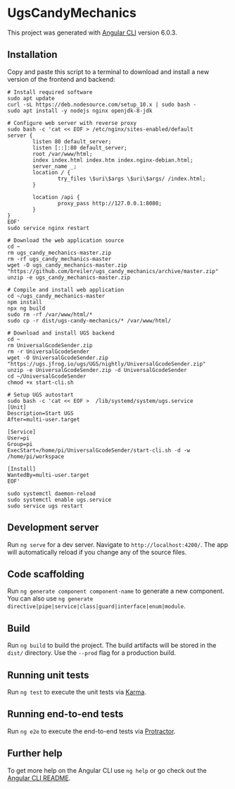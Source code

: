 # UgsCandyMechanics

This project was generated with [Angular CLI](https://github.com/angular/angular-cli) version 6.0.3.

## Installation
Copy and paste this script to a terminal to download and install a new version of the frontend and backend:
```
# Install required software
sudo apt update
curl -sL https://deb.nodesource.com/setup_10.x | sudo bash -
sudo apt install -y nodejs nginx openjdk-8-jdk

# Configure web server with reverse proxy
sudo bash -c 'cat << EOF > /etc/nginx/sites-enabled/default
server {
        listen 80 default_server;
        listen [::]:80 default_server;
        root /var/www/html;
        index index.html index.htm index.nginx-debian.html;
        server_name _;
        location / {
                try_files \$uri\$args \$uri\$args/ /index.html;
        }

        location /api {
                proxy_pass http://127.0.0.1:8080;
        }
}
EOF'
sudo service nginx restart

# Download the web application source
cd ~
rm ugs_candy_mechanics-master.zip
rm -rf ugs_candy_mechanics-master
wget -O ugs_candy_mechanics-master.zip "https://github.com/breiler/ugs_candy_mechanics/archive/master.zip"
unzip -e ugs_candy_mechanics-master.zip

# Compile and install web application
cd ~/ugs_candy_mechanics-master
npm install
npx ng build
sudo rm -rf /var/www/html/*
sudo cp -r dist/ugs-candy-mechanics/* /var/www/html/

# Download and install UGS backend
cd ~
rm UniversalGcodeSender.zip
rm -r UniversalGcodeSender
wget -O UniversalGcodeSender.zip "https://ugs.jfrog.io/ugs/UGS/nightly/UniversalGcodeSender.zip"
unzip -e UniversalGcodeSender.zip -d UniversalGcodeSender
cd ~/UniversalGcodeSender
chmod +x start-cli.sh

# Setup UGS autostart
sudo bash -c 'cat << EOF >  /lib/systemd/system/ugs.service
[Unit]
Description=Start UGS
After=multi-user.target

[Service]
User=pi
Group=pi
ExecStart=/home/pi/UniversalGcodeSender/start-cli.sh -d -w /home/pi/workspace

[Install]
WantedBy=multi-user.target
EOF'

sudo systemctl daemon-reload
sudo systemctl enable ugs.service
sudo service ugs restart

```


## Development server

Run `ng serve` for a dev server. Navigate to `http://localhost:4200/`. The app will automatically reload if you change any of the source files.

## Code scaffolding

Run `ng generate component component-name` to generate a new component. You can also use `ng generate directive|pipe|service|class|guard|interface|enum|module`.

## Build

Run `ng build` to build the project. The build artifacts will be stored in the `dist/` directory. Use the `--prod` flag for a production build.

## Running unit tests

Run `ng test` to execute the unit tests via [Karma](https://karma-runner.github.io).

## Running end-to-end tests

Run `ng e2e` to execute the end-to-end tests via [Protractor](http://www.protractortest.org/).

## Further help

To get more help on the Angular CLI use `ng help` or go check out the [Angular CLI README](https://github.com/angular/angular-cli/blob/master/README.md).
